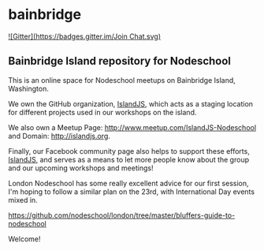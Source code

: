 bainbridge
==========
[![Gitter](https://badges.gitter.im/Join Chat.svg)](https://gitter.im/nodeschool/bainbridge?utm_source=badge&utm_medium=badge&utm_campaign=pr-badge&utm_content=badge)

## Bainbridge Island repository for Nodeschool

This is an online space for Nodeschool meetups on Bainbridge Island, Washington. 

We own the GitHub organization, [IslandJS](https://github.com/IslandJS), which acts as a staging location for different projects used in our workshops on the island. 

We also own a Meetup Page: <http://www.meetup.com/IslandJS-Nodeschool> and Domain: <http://islandjs.org>.

Finally, our Facebook community page also helps to support these efforts, [IslandJS](http://www.facebook.com/IslandJS), and serves as a means to let more people know about the group and our upcoming workshops and meetings!

London Nodeschool has some really excellent advice for our first session, I'm hoping to follow a similar plan on the 23rd, with International Day events mixed in.

<https://github.com/nodeschool/london/tree/master/bluffers-guide-to-nodeschool>

Welcome!
